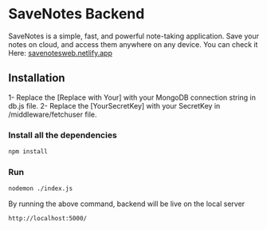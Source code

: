 # SaveNotes Backend

SaveNotes is a simple, fast, and powerful note-taking application. Save your notes on cloud, and access them anywhere on any device. You can check it Here: [savenotesweb.netlify.app](https://savenotesweb.netlify.app/)


## Installation

1- Replace the [Replace with Your] with your MongoDB connection string in db.js file.
2- Replace the [YourSecretKey] with your SecretKey in /middleware/fetchuser file.

### Install all the dependencies

```bash
npm install
```

### Run

```bash
nodemon ./index.js
```
By running the above command, backend will be live on the local server
```bash
http://localhost:5000/
```
